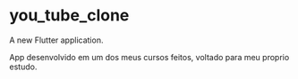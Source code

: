 # you_tube_clone

A new Flutter application.

App desenvolvido em um dos meus cursos feitos, voltado para meu proprio estudo.
